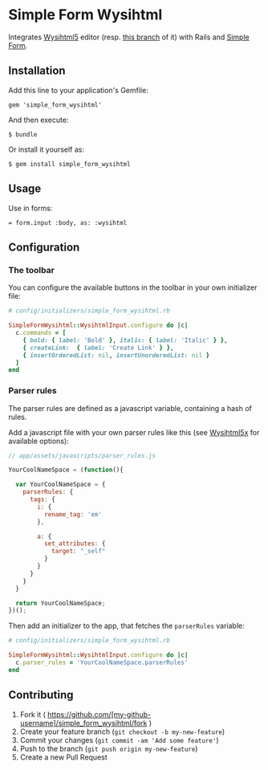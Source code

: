# Simple Form Wysihtml

Integrates [Wysihtml5](http://xing.github.io/wysihtml5) editor (resp. [this branch](https://github.com/Edicy/wysihtml5) of it) with Rails and [Simple Form](https://github.com/plataformatec/simple_form).

## Installation

Add this line to your application's Gemfile:

    gem 'simple_form_wysihtml'

And then execute:

    $ bundle

Or install it yourself as:

    $ gem install simple_form_wysihtml

## Usage

Use in forms:

    = form.input :body, as: :wysihtml

## Configuration

### The toolbar

You can configure the available buttons in the toolbar in your own initializer file:

```Ruby
# config/initializers/simple_form_wysihtml.rb

SimpleFormWysihtml::WysihtmlInput.configure do |c|
  c.commands = [
    { bold: { label: 'Bold' }, italic: { label: 'Italic' } },
    { createLink:  { label: 'Create Link' } },
    { insertOrderedList: nil, insertUnorderedList: nil }
  ]
end
```
### Parser rules

The parser rules are defined as a javascript variable, containing a hash of rules.

Add a javascript file with your own parser rules like this (see [Wysihtml5x](https://github.com/edicy/wysihtml5) for available options):

```js
// app/assets/javascripts/parser_rules.js

YourCoolNameSpace = (function(){

  var YourCoolNameSpace = {
    parserRules: {
      tags: {
        i: {
          rename_tag: 'em'
        },

        a: {
          set_attributes: {
            target: "_self"
          }
        }
      }
    }
  }

  return YourCoolNameSpace;
})();
```

Then add an initializer to the app, that fetches the `parserRules` variable:

```Ruby
# config/initializers/simple_form_wysihtml.rb

SimpleFormWysihtml::WysihtmlInput.configure do |c|
  c.parser_rules = 'YourCoolNameSpace.parserRules'
end
```

## Contributing

1. Fork it ( https://github.com/[my-github-username]/simple_form_wysihtml/fork )
2. Create your feature branch (`git checkout -b my-new-feature`)
3. Commit your changes (`git commit -am 'Add some feature'`)
4. Push to the branch (`git push origin my-new-feature`)
5. Create a new Pull Request
